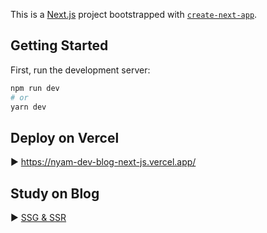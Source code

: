 This is a [Next.js](https://nextjs.org/) project bootstrapped with [`create-next-app`](https://github.com/vercel/next.js/tree/canary/packages/create-next-app).

## Getting Started

First, run the development server:

```bash
npm run dev
# or
yarn dev
```


## Deploy on Vercel

▶ https://nyam-dev-blog-next-js.vercel.app/


## Study on Blog

▶ [SSG & SSR](https://prod.velog.io/@skawnkk/Next.js-pre-rendering%EB%B0%A9%EC%8B%9D-SSG%EC%99%80-SSR)
